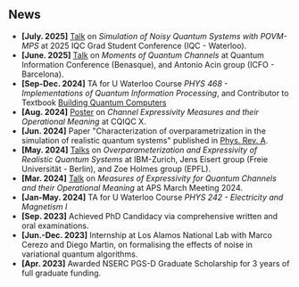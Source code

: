 ## News
- **[July. 2025]** [Talk](assets/data/news/phd_povm.pdf ) on *Simulation of Noisy Quantum Systems with POVM-MPS* at 2025 IQC Grad Student Conference (IQC - Waterloo).
- **[June. 2025]** [Talk](assets/data/news/phd_moments_quantum_channels.pdf) on *Moments of Quantum Channels* at Quantum Information Conference (Benasque), and Antonio Acin group (ICFO - Barcelona).
- **[Sep-Dec. 2024]** TA for U Waterloo Course *PHYS 468 - Implementations of Quantum Information Processing*, and Contributor to Textbook [Building Quantum Computers](https://www.cambridge.org/highereducation/books/building-quantum-computers/6A73C509D3E0F5F0A566A11F6A566A90#overview)
- **[Aug. 2024]** [Poster](assets/data/news/phd_expressivity_poster.pdf) on *Channel Expressivity Measures and their Operational Meaning* at CQIQC X.
- **[Jun. 2024]** Paper "Characterization of overparametrization in the simulation of realistic quantum systems" published in [Phys. Rev. A](https://doi.org/10.1103/PhysRevA.109.062607).
- **[May. 2024]** [Talks](assets/data/news/phd_overparameterization_expressivity.pdf) on *Overparameterization and Expressivity of Realistic Quantum Systems* at IBM-Zurich, Jens Eisert group (Freie Universität - Berlin), and Zoe Holmes group (EPFL).
- **[Mar. 2024]** [Talk](assets/data/news/phd_expressivity.pdf) on *Measures of Expressivity for Quantum Channels and their Operational Meaning* at APS March Meeting 2024.
- **[Jan-May. 2024]** TA for U Waterloo Course *PHYS 242 - Electricity and Magnetism I*
- **[Sep. 2023]** Achieved PhD Candidacy via comprehensive written and oral examinations.
- **[Jun.-Dec. 2023]** Internship at Los Alamos National Lab with Marco Cerezo and Diego Martin, on formalising the effects of noise in variational quantum algorithms.
- **[Apr. 2023]** Awarded NSERC PGS-D Graduate Scholarship for 3 years of full graduate funding.
